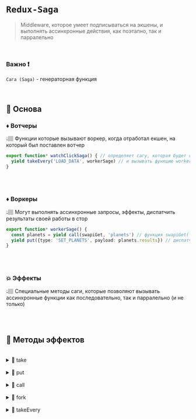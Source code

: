 # `Redux-Saga`
> Middleware, которое умеет подписываться на экшены, и выполнять ассинхронные действия, как поэтапно, так и парралельно

<br>

### Важно ❗

`Сага (Saga)` - генераторная функция

<br>

## 🚩 Основа

### ♦️ Вотчеры 
👆🏽 Функции которые вызывают воркер, когда отработал екшен, на который был поставлен вотчер

```typescript
export function* watchClickSaga() { // определяет сагу, которая будет слушать действия с типом 'LOAD_DATA'
  yield takeEvery('LOAD_DATA', workerSage) // и вызывать функцию workerSage при каждом вхождении этого действия
}
```

<br>
<br>

### ♦️ Воркеры   
👆🏽 Могут выполнять ассинхронные запросы, эффекты, диспатчить результаты своей работы в стор

```typescript
export function* workerSage() {
  const planets = yield call(swapiGet, 'planets') // функция swapiGet('planets') возвращает данные 
  yield put({type: 'SET_PLANETS', payload: planets.results}) // диспатч в редюсер
}
```

<br>
<br>

### 💥 Эффекты
👆🏽 Специальные методы саги, которые позволяют вызывать ассинхронные функции как последовательно, так и парралельно (и не только)

<br>
<br>

## 🚩 Методы эффектов

<br>

<details>
<summary>🔹 take</summary>
  
<br>
  
👆 Позволяет саге ожидать определенного экшена и приостанавливать выполнение до тех пор, пока это действие не будет диспетчеризовано стор
</details>

<br>

<details>
<summary>🔹 put</summary>
  
<br>

👆 Позволяет осуществлять диспатч

</details>


<br>

<details>
<summary>🔹 call</summary>
  
<br>

👆 Используется для вызова функций (для асинхронных и синхронных вызовов)

</details>

<br>

<details>
<summary>🔹 fork</summary>
  
<br>

👆 Позволяет запустить другую сагу параллельно, не блокируя выполнение текущей саги

</details>
<br>

<details>
<summary>🔹 takeEvery</summary>
  
<br>

👆 Слушает каждое вхождение определенного действия и запускает сагу при каждом вхождении

</details>
